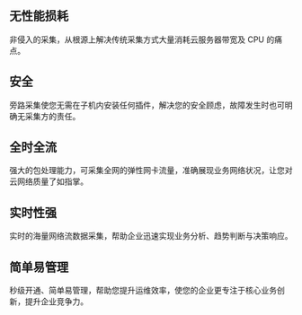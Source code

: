 ## 无性能损耗
非侵入的采集，从根源上解决传统采集方式大量消耗云服务器带宽及 CPU 的痛点。
## 安全
旁路采集使您无需在子机内安装任何插件，解决您的安全顾虑，故障发生时也可明确无采集方的责任。
## 全时全流
强大的包处理能力，可采集全网的弹性网卡流量，准确展现业务网络状况，让您对云网络质量了如指掌。
## 实时性强
实时的海量网络流数据采集，帮助企业迅速实现业务分析、趋势判断与决策响应。
## 简单易管理
秒级开通、简单易管理，帮助您提升运维效率，使您的企业更专注于核心业务创新，提升企业竞争力。
